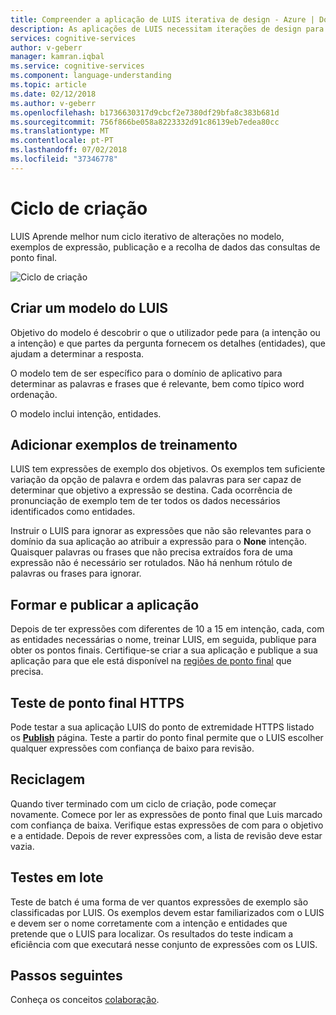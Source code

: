 ```yaml
---
title: Compreender a aplicação de LUIS iterativa de design - Azure | Documentos da Microsoft
description: As aplicações de LUIS necessitam iterações de design para preparar o LUIS para obter a melhor extração de dados.
services: cognitive-services
author: v-geberr
manager: kamran.iqbal
ms.service: cognitive-services
ms.component: language-understanding
ms.topic: article
ms.date: 02/12/2018
ms.author: v-geberr
ms.openlocfilehash: b1736630317d9cbcf2e7380df29bfa8c383b681d
ms.sourcegitcommit: 756f866be058a8223332d91c86139eb7edea80cc
ms.translationtype: MT
ms.contentlocale: pt-PT
ms.lasthandoff: 07/02/2018
ms.locfileid: "37346778"
---
```

# <a name="authoring-cycle"></a>Ciclo de criação
LUIS Aprende melhor num ciclo iterativo de alterações no modelo, exemplos de expressão, publicação e a recolha de dados das consultas de ponto final. 

![Ciclo de criação](./media/luis-concept-app-iteration/iteration.png)

## <a name="building-a-luis-model"></a>Criar um modelo do LUIS
Objetivo do modelo é descobrir o que o utilizador pede para (a intenção ou a intenção) e que partes da pergunta fornecem os detalhes (entidades), que ajudam a determinar a resposta. 

O modelo tem de ser específico para o domínio de aplicativo para determinar as palavras e frases que é relevante, bem como típico word ordenação. 

O modelo inclui intenção, entidades. 

## <a name="add-training-examples"></a>Adicionar exemplos de treinamento
LUIS tem expressões de exemplo dos objetivos. Os exemplos tem suficiente variação da opção de palavra e ordem das palavras para ser capaz de determinar que objetivo a expressão se destina. Cada ocorrência de pronunciação de exemplo tem de ter todos os dados necessários identificados como entidades. 

Instruir o LUIS para ignorar as expressões que não são relevantes para o domínio da sua aplicação ao atribuir a expressão para o **None** intenção. Quaisquer palavras ou frases que não precisa extraídos fora de uma expressão não é necessário ser rotulados. Não há nenhum rótulo de palavras ou frases para ignorar. 
<!--
## Not just yet
Do not add features such as a [phrase list](luis-concept-feature.md) feature in your first cycle. Phrase lists are phrases that would be specific to your app's subject area.  
-->
## <a name="train-and-publish-the-app"></a>Formar e publicar a aplicação
Depois de ter expressões com diferentes de 10 a 15 em intenção, cada, com as entidades necessárias o nome, treinar LUIS, em seguida, publique para obter os pontos finais. Certifique-se criar a sua aplicação e publique a sua aplicação para que ele está disponível na [regiões de ponto final](luis-reference-regions.md) que precisa. 

## <a name="https-endpoint-testing"></a>Teste de ponto final HTTPS
Pode testar a sua aplicação LUIS do ponto de extremidade HTTPS listado os **[Publish](luis-how-to-publish-app.md)** página. Teste a partir do ponto final permite que o LUIS escolher qualquer expressões com confiança de baixo para revisão.  

## <a name="recycle"></a>Reciclagem
Quando tiver terminado com um ciclo de criação, pode começar novamente. Comece por ler as expressões de ponto final que Luis marcado com confiança de baixa. Verifique estas expressões de com para o objetivo e a entidade. Depois de rever expressões com, a lista de revisão deve estar vazia.  

## <a name="batch-testing"></a>Testes em lote
Teste de batch é uma forma de ver quantos expressões de exemplo são classificadas por LUIS. Os exemplos devem estar familiarizados com o LUIS e devem ser o nome corretamente com a intenção e entidades que pretende que o LUIS para localizar. Os resultados do teste indicam a eficiência com que executará nesse conjunto de expressões com os LUIS. 

## <a name="next-steps"></a>Passos seguintes

Conheça os conceitos [colaboração](luis-concept-collaborator.md).

[luis-reference-prebuilt-domains]: https://docs.microsoft.com/azure/cognitive-services/luis/luis-reference-prebuilt-domains